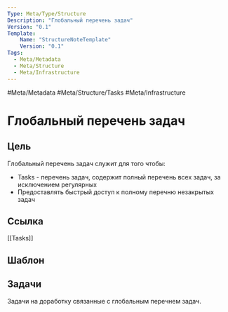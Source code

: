 ```yaml
---
Type: Meta/Type/Structure
Description: "Глобальный перечень задач"
Version: "0.1"
Template:
    Name: "StructureNoteTemplate"
    Version: "0.1"
Tags:
  - Meta/Metadata
  - Meta/Structure
  - Meta/Infrastructure
---
```

#Meta/Metadata #Meta/Structure/Tasks #Meta/Infrastructure
# Глобальный перечень задач

## Цель
Глобальный перечень задач служит для того чтобы:
- Tasks - перечень задач, содержит полный перечень всех задач, за исключением регулярных 
- Предоставлять быстрый доступ к полному перечню незакрытых задач
## Ссылка
[[Tasks]]
## Шаблон

## Задачи
Задачи на доработку связанные с глобальным перечнем задач.
